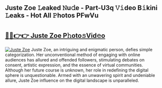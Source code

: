 ## Juste Zoe 𝙻eaked 𝙽u𝚍e - Part-U3q 𝚅𝚒deo B𝚒kini 𝙻eaks - Hot All 𝙿hotos PFwVu

# <h2><a href="http://ld2m9f.urlbe.top/?page=Juste+Zoe">🔗🔗👉👉 Juste Zoe P𝚑oto𝚜Vid𝚎o</a></h2>

[![Juste Zoe](https://i.imgur.com/eBuTRDB.gif)](http://ld2m9f.urlbe.top/?page=Juste+Zoe)
Juste Zoe, an intriguing and enigmatic person, defies simple categorization. Her unconventional method of engaging with online audiences has allured and offended followers, stimulating debates on consent, artistic expression, and the essence of virtual communities. Although her future course is unknown, her role in redefining the digital sphere is unquestionable. Armed with an unwavering spirit and undeniable allure, Juste Zoe influence on the digital landscape is unparalleled.
